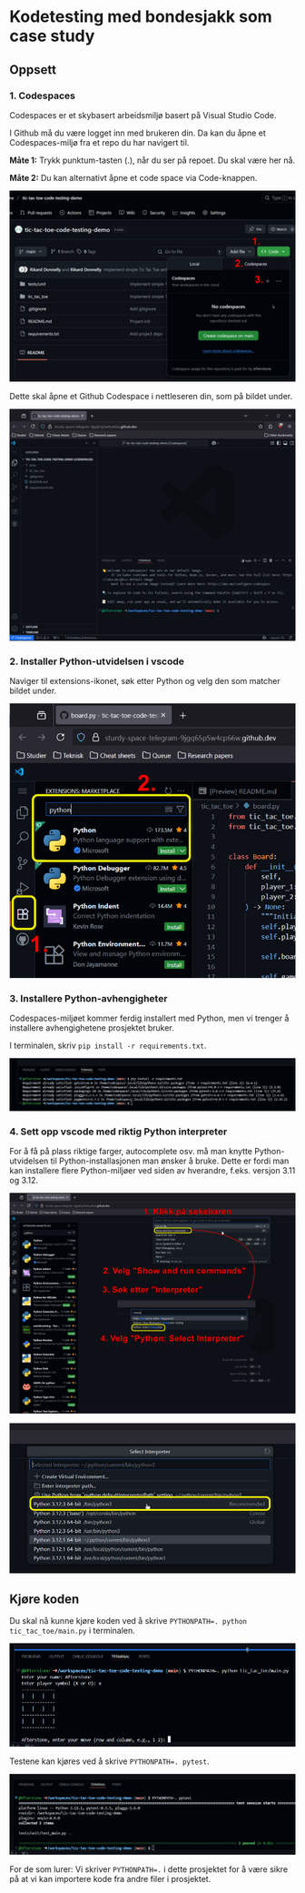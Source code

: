 # Kodetesting med bondesjakk som case study

## Oppsett

### 1. Codespaces

Codespaces er et skybasert arbeidsmiljø basert på Visual Studio Code.

I Github må du være logget inn med brukeren din. Da kan du åpne et Codespaces-miljø fra et repo du har navigert til.

**Måte 1:** Trykk punktum-tasten (.), når du ser på repoet. Du skal være her nå.

**Måte 2:** Du kan alternativt åpne et code space via Code-knappen.

![Open Codespaces](assets/codespaces.jpg)

Dette skal åpne et Github Codespace i nettleseren din, som på bildet under. 

![Codespaces example](assets/codespace_vscode.jpg)

### 2. Installer Python-utvidelsen i vscode

Naviger til extensions-ikonet, søk etter Python og velg den som matcher bildet under.

![Codespaces Python extensiop](assets/codespaces_vscode_python_extension.jpg)

### 3. Installere Python-avhengigheter

Codespaces-miljøet kommer ferdig installert med Python, men vi trenger å installere avhengighetene prosjektet bruker.

I terminalen, skriv `pip install -r requirements.txt`.

![Install Python dependencies](assets/codespace_terminal_install_pip_deps.jpg)

### 4. Sett opp vscode med riktig Python interpreter

For å få på plass riktige farger, autocomplete osv. må man knytte Python-utvidelsen til Python-installasjonen man ønsker å bruke. Dette er fordi man kan installere flere Python-miljøer ved siden av hverandre, f.eks. versjon 3.11 og 3.12.

![Select Python interpreter, step 1](assets/codespaces_select_python_interpreter.jpg)

![Select Python interpreter, step 2](assets/codespaces_select_python_interpreter_v2.jpg)

## Kjøre koden

Du skal nå kunne kjøre koden ved å skrive `PYTHONPATH=. python tic_tac_toe/main.py` i terminalen.

![Run the project code](assets/codespaces_run_code.jpg)

Testene kan kjøres ved å skrive `PYTHONPATH=. pytest`.

![Run Pytest](assets/codespaces_run_tests.jpg)

For de som lurer: Vi skriver `PYTHONPATH=.` i dette prosjektet for å være sikre på at vi kan importere kode fra andre filer i prosjektet.
